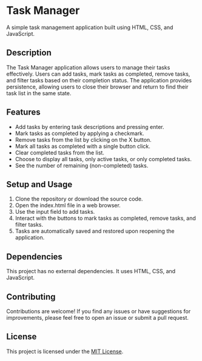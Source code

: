 # Task Manager

A simple task management application built using HTML, CSS, and JavaScript.

## Description

The Task Manager application allows users to manage their tasks effectively. Users can add tasks, mark tasks as completed, remove tasks, and filter tasks based on their completion status. The application provides persistence, allowing users to close their browser and return to find their task list in the same state.

## Features

- Add tasks by entering task descriptions and pressing enter.
- Mark tasks as completed by applying a checkmark.
- Remove tasks from the list by clicking on the X button.
- Mark all tasks as completed with a single button click.
- Clear completed tasks from the list.
- Choose to display all tasks, only active tasks, or only completed tasks.
- See the number of remaining (non-completed) tasks.

## Setup and Usage

1. Clone the repository or download the source code.
2. Open the index.html file in a web browser.
3. Use the input field to add tasks.
4. Interact with the buttons to mark tasks as completed, remove tasks, and filter tasks.
5. Tasks are automatically saved and restored upon reopening the application.

## Dependencies

This project has no external dependencies. It uses HTML, CSS, and JavaScript.

## Contributing

Contributions are welcome! If you find any issues or have suggestions for improvements, please feel free to open an issue or submit a pull request.

## License

This project is licensed under the [MIT License](LICENSE).

